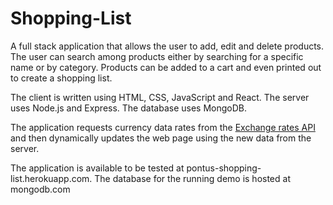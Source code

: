 # Shopping-List
A full stack application that allows the user to add, edit and delete products. The user can search among products either by searching for a specific name or by category. Products can be added to a cart and even printed out to create a shopping list.

The client is written using HTML, CSS, JavaScript and React. The server uses Node.js and Express. The database uses MongoDB.

The application requests currency data rates from the [Exchange rates API](https://exchangeratesapi.io/ "Exchange rates API Homepage") and then dynamically updates the web page using the new data from the server.

The application is available to be tested at pontus-shopping-list.herokuapp.com.
The database for the running demo is hosted at mongodb.com
